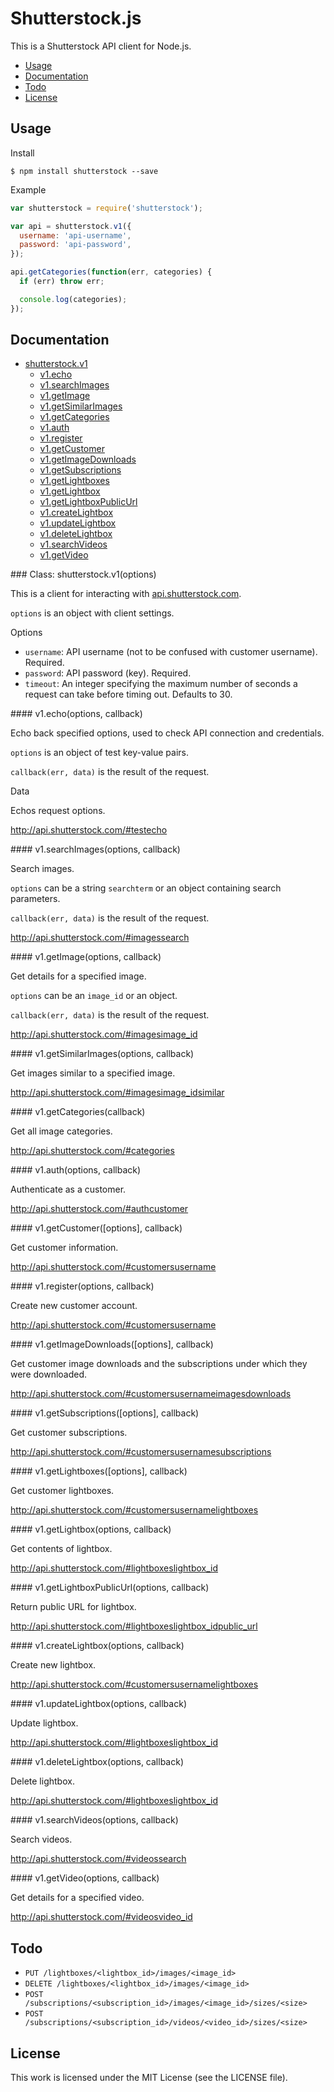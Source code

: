 # Shutterstock.js

This is a Shutterstock API client for Node.js.

 * [Usage](#usage)
 * [Documentation](#documentation)
 * [Todo](#todo)
 * [License](#license)

## Usage

Install

``` console
$ npm install shutterstock --save
```

Example

``` javascript
var shutterstock = require('shutterstock');

var api = shutterstock.v1({
  username: 'api-username',
  password: 'api-password',
});

api.getCategories(function(err, categories) {
  if (err) throw err;

  console.log(categories);
});
```

## Documentation

 * [shutterstock.v1](#v1)
   * [v1.echo](#v1.echo)
   * [v1.searchImages](#v1.searchImages)
   * [v1.getImage](#v1.getImage)
   * [v1.getSimilarImages](#v1.getSimilarImages)
   * [v1.getCategories](#v1.getCategories)
   * [v1.auth](#v1.auth)
   * [v1.register](#v1.register)
   * [v1.getCustomer](#v1.getCustomer)
   * [v1.getImageDownloads](#v1.getImageDownloads)
   * [v1.getSubscriptions](#v1.getSubscriptions)
   * [v1.getLightboxes](#v1.getLightboxes)
   * [v1.getLightbox](#v1.getLightbox)
   * [v1.getLightboxPublicUrl](#v1.getLightboxPublicUrl)
   * [v1.createLightbox](#v1.createLightbox)
   * [v1.updateLightbox](#v1.updateLightbox)
   * [v1.deleteLightbox](#v1.deleteLightbox)
   * [v1.searchVideos](#v1.searchVideos)
   * [v1.getVideo](#v1.getVideo)

<a name="v1"/>
### Class: shutterstock.v1(options)

This is a client for interacting with [api.shutterstock.com](http://api.shutterstock.com).

`options` is an object with client settings.

Options

 * `username`: API username (not to be confused with customer username). Required.
 * `password`: API password (key). Required.
 * `timeout`: An integer specifying the maximum number of seconds a request can take before timing out. Defaults to 30.

<a name="v1.echo"/>
#### v1.echo(options, callback)

Echo back specified options, used to check API connection and credentials.

`options` is an object of test key-value pairs.

`callback(err, data)` is the result of the request.

Data

Echos request options.

http://api.shutterstock.com/#testecho

<a name="v1.searchImages"/>
#### v1.searchImages(options, callback)

Search images.

`options` can be a string `searchterm` or an object containing search parameters.

`callback(err, data)` is the result of the request.

http://api.shutterstock.com/#imagessearch

<a name="v1.getImage"/>
#### v1.getImage(options, callback)

Get details for a specified image.

`options` can be an `image_id` or an object.

`callback(err, data)` is the result of the request.

http://api.shutterstock.com/#imagesimage_id

<a name="v1.getSimilarImages"/>
#### v1.getSimilarImages(options, callback)

Get images similar to a specified image.

http://api.shutterstock.com/#imagesimage_idsimilar

<a name="v1.getCategories"/>
#### v1.getCategories(callback)

Get all image categories.

http://api.shutterstock.com/#categories

<a name="v1.auth"/>
#### v1.auth(options, callback)

Authenticate as a customer.

http://api.shutterstock.com/#authcustomer

<a name="v1.getCustomer"/>
#### v1.getCustomer([options], callback)

Get customer information.

http://api.shutterstock.com/#customersusername

<a name="v1.register"/>
#### v1.register(options, callback)

Create new customer account.

http://api.shutterstock.com/#customersusername

<a name="v1.getImageDownloads"/>
#### v1.getImageDownloads([options], callback)

Get customer image downloads and the subscriptions under which they
were downloaded.

http://api.shutterstock.com/#customersusernameimagesdownloads

<a name="v1.getSubscriptions"/>
#### v1.getSubscriptions([options], callback)

Get customer subscriptions.

http://api.shutterstock.com/#customersusernamesubscriptions

<a name="v1.getLightboxes"/>
#### v1.getLightboxes([options], callback)

Get customer lightboxes.

http://api.shutterstock.com/#customersusernamelightboxes

<a name="v1.getLightbox"/>
#### v1.getLightbox(options, callback)

Get contents of lightbox.

http://api.shutterstock.com/#lightboxeslightbox_id

<a name="v1.getLightboxPublicUrl"/>
#### v1.getLightboxPublicUrl(options, callback)

Return public URL for lightbox.

http://api.shutterstock.com/#lightboxeslightbox_idpublic_url

<a name="v1.createLightbox"/>
#### v1.createLightbox(options, callback)

Create new lightbox.

http://api.shutterstock.com/#customersusernamelightboxes

<a name="v1.updateLightbox"/>
#### v1.updateLightbox(options, callback)

Update lightbox.

http://api.shutterstock.com/#lightboxeslightbox_id

<a name="v1.deleteLightbox"/>
#### v1.deleteLightbox(options, callback)

Delete lightbox.

http://api.shutterstock.com/#lightboxeslightbox_id

<a name="v1.searchVideos"/>
#### v1.searchVideos(options, callback)

Search videos.

http://api.shutterstock.com/#videossearch

<a name="v1.getVideo"/>
#### v1.getVideo(options, callback)

Get details for a specified video.

http://api.shutterstock.com/#videosvideo_id

## Todo

 * `PUT /lightboxes/<lightbox_id>/images/<image_id>`
 * `DELETE /lightboxes/<lightbox_id>/images/<image_id>`
 * `POST /subscriptions/<subscription_id>/images/<image_id>/sizes/<size>`
 * `POST /subscriptions/<subscription_id>/videos/<video_id>/sizes/<size>`

## License

This work is licensed under the MIT License (see the LICENSE file).
